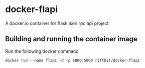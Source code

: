 docker-flapi
==============
A docker.io container for flask json rpc api project

Building and running the container image
----------------------------------------
Run the following docker command
```
docker run --name flapi -d -p 5000:5000 riftbit/docker-flapi
```